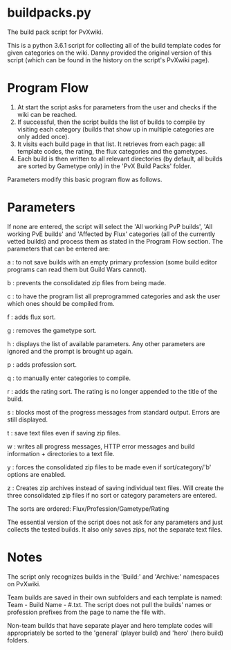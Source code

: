 # buildpacks.py
The build pack script for PvXwiki.

This is a python 3.6.1 script for collecting all of the build template codes for given categories on the wiki.
Danny provided the original version of this script (which can be found in the history on the script's PvXwiki page).

# Program Flow
1. At start the script asks for parameters from the user and checks if the wiki can be reached. 
2. If successful, then the script builds the list of builds to compile by visiting each category (builds that show up in multiple categories are only added once).
3. It visits each build page in that list. It retrieves from each page: all template codes, the rating, the flux categories and the gametypes. 
4. Each build is then written to all relevant directories (by default, all builds are sorted by Gametype only) in the 'PvX Build Packs' folder. 

Parameters modify this basic program flow as follows.

# Parameters
If none are entered, the script will select the 'All working PvP builds', 'All working PvE builds' and 'Affected by Flux' categories (all of the currently vetted builds) and process them as stated in the Program Flow section. The parameters that can be entered are:

a : to not save builds with an empty primary profession (some build editor programs can read them but Guild Wars cannot).

b : prevents the consolidated zip files from being made.

c : to have the program list all preprogrammed categories and ask the user which ones should be compiled from.

f : adds flux sort.

g : removes the gametype sort.

h : displays the list of available parameters. Any other parameters are ignored and the prompt is brought up again.

p : adds profession sort.

q : to manually enter categories to compile.

r : adds the rating sort. The rating is no longer appended to the title of the build.

s : blocks most of the progress messages from standard output. Errors are still displayed.

t : save text files even if saving zip files.

w : writes all progress messages, HTTP error messages and build information + directories to a text file.

y : forces the consolidated zip files to be made even if sort/category/'b' options are enabled.

z : Creates zip archives instead of saving individual text files. Will create the three consolidated zip files if no sort or category parameters are entered.

The sorts are ordered: Flux/Profession/Gametype/Rating

The essential version of the script does not ask for any parameters and just collects the tested builds. It also only saves zips, not the separate text files.

# Notes
The script only recognizes builds in the 'Build:' and 'Archive:' namespaces on PvXwiki.

Team builds are saved in their own subfolders and each template is named: Team - Build Name - #.txt. The script does not pull the builds' names or profession prefixes from the page to name the file with.

Non-team builds that have separate player and hero template codes will appropriately be sorted to the 'general' (player build) and 'hero' (hero build) folders.
